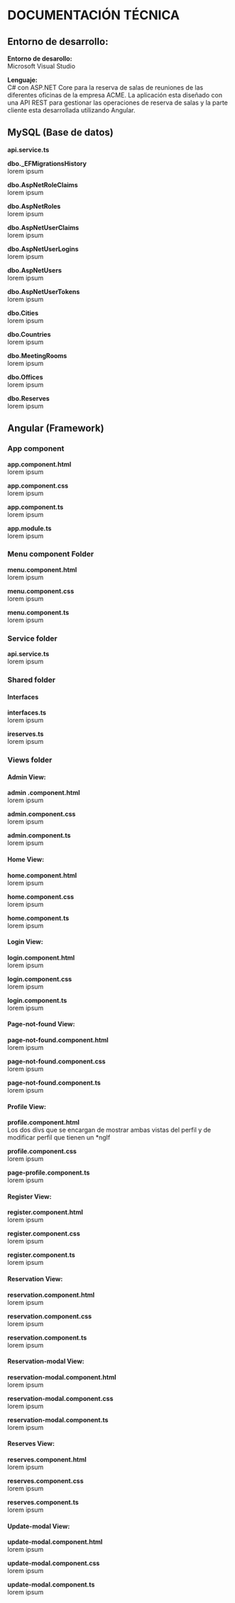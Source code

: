 # DOCUMENTACIÓN TÉCNICA

## Entorno de desarrollo:
**Entorno de desarollo:**
<br>
Microsoft Visual Studio

**Lenguaje:**
<br>
C# con ASP.NET Core para la reserva de salas de reuniones de las diferentes oficinas de la empresa ACME. La aplicación esta diseñado con una API REST para gestionar las operaciones de reserva de salas y la parte cliente esta desarrollada utilizando Angular.

<!-- aaaaaaaaaaaaaaaa -->

## MySQL (Base de datos)
**api.service.ts**
<br>

**dbo._EFMigrationsHistory**
<br>
lorem ipsum

**dbo.AspNetRoleClaims**
<br>
lorem ipsum

**dbo.AspNetRoles**
<br>
lorem ipsum

**dbo.AspNetUserClaims**
<br>
lorem ipsum

**dbo.AspNetUserLogins**
<br>
lorem ipsum

**dbo.AspNetUsers**
<br>
lorem ipsum

**dbo.AspNetUserTokens**
<br>
lorem ipsum

**dbo.Cities**
<br>
lorem ipsum

**dbo.Countries**
<br>
lorem ipsum

**dbo.MeetingRooms**
<br>
lorem ipsum

**dbo.Offices**
<br>
lorem ipsum

**dbo.Reserves**
<br>
lorem ipsum

## Angular (Framework)

### App component
**app.component.html**
<br>
lorem ipsum

**app.component.css**
<br>
lorem ipsum

**app.component.ts**
<br>
lorem ipsum

**app.module.ts**
<br>
lorem ipsum

### Menu component Folder
**menu.component.html**
<br>
lorem ipsum

**menu.component.css**
<br>
lorem ipsum

**menu.component.ts**
<br>
lorem ipsum

### Service folder
**api.service.ts**
<br>
lorem ipsum

### Shared folder
#### Interfaces
**interfaces.ts**
<br>
lorem ipsum

**ireserves.ts**
<br>
lorem ipsum

### Views folder

#### Admin View:
**admin .component.html**
<br>
lorem ipsum

**admin.component.css**
<br>
lorem ipsum

**admin.component.ts**
<br>
lorem ipsum

#### Home View:
**home.component.html**
<br>
lorem ipsum

**home.component.css**
<br>
lorem ipsum

**home.component.ts**
<br>
lorem ipsum

#### Login View:
**login.component.html**
<br>
lorem ipsum

**login.component.css**
<br>
lorem ipsum

**login.component.ts**
<br>
lorem ipsum

#### Page-not-found View:
**page-not-found.component.html**
<br>
lorem ipsum

**page-not-found.component.css**
<br>
lorem ipsum

**page-not-found.component.ts**
<br>
lorem ipsum

#### Profile View:
**profile.component.html**
<br>
Los dos divs que se encargan de mostrar ambas vistas del perfil y de modificar perfil que tienen un *ngIf 

**profile.component.css**
<br>
lorem ipsum

**page-profile.component.ts**
<br>
lorem ipsum

#### Register View:
**register.component.html**
<br>
lorem ipsum

**register.component.css**
<br>
lorem ipsum

**register.component.ts**
<br>
lorem ipsum

#### Reservation View:
**reservation.component.html**
<br>
lorem ipsum

**reservation.component.css**
<br>
lorem ipsum

**reservation.component.ts**
<br>
lorem ipsum

#### Reservation-modal View:
**reservation-modal.component.html**
<br>
lorem ipsum

**reservation-modal.component.css**
<br>
lorem ipsum

**reservation-modal.component.ts**
<br>
lorem ipsum

#### Reserves View:
**reserves.component.html**
<br>
lorem ipsum

**reserves.component.css**
<br>
lorem ipsum

**reserves.component.ts**
<br>
lorem ipsum

#### Update-modal View:
**update-modal.component.html**
<br>
lorem ipsum

**update-modal.component.css**
<br>
lorem ipsum

**update-modal.component.ts**
<br>
lorem ipsum
